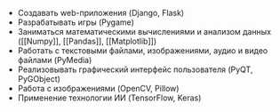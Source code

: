 - Создавать web-приложения (Django, Flask)
- Разрабатывать игры (Pygame)
- Заниматься математическими вычислениями и анализом данных ([[Numpy]], [[Pandas]], [[Matplotlib]])
- Работать с текстовыми файлами, изображениями, аудио и видео файлами (PyMedia)
- Реализовывать графический интерфейс пользователя (PyQT, PyGObject)
- Работа с изображениями (OpenCV, Pillow)
- Применение технологии ИИ (TensorFlow, Keras)